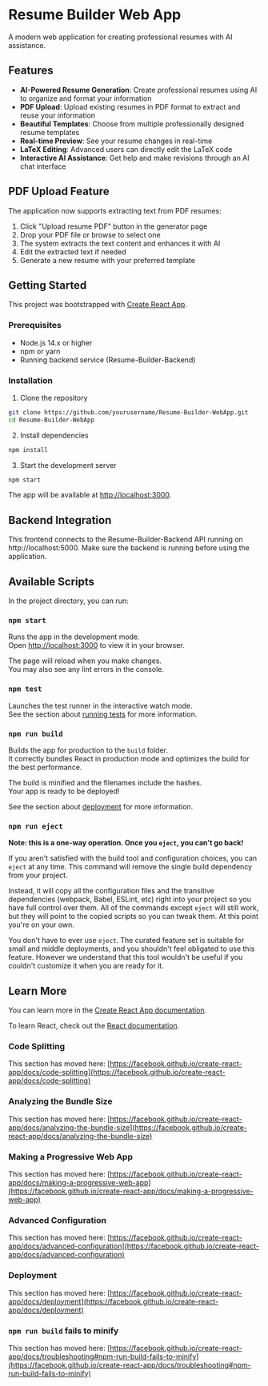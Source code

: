 # Resume Builder Web App

A modern web application for creating professional resumes with AI assistance.

## Features

- **AI-Powered Resume Generation**: Create professional resumes using AI to organize and format your information
- **PDF Upload**: Upload existing resumes in PDF format to extract and reuse your information
- **Beautiful Templates**: Choose from multiple professionally designed resume templates
- **Real-time Preview**: See your resume changes in real-time
- **LaTeX Editing**: Advanced users can directly edit the LaTeX code
- **Interactive AI Assistance**: Get help and make revisions through an AI chat interface

## PDF Upload Feature

The application now supports extracting text from PDF resumes:

1. Click "Upload resume PDF" button in the generator page
2. Drop your PDF file or browse to select one
3. The system extracts the text content and enhances it with AI
4. Edit the extracted text if needed
5. Generate a new resume with your preferred template

## Getting Started

This project was bootstrapped with [Create React App](https://github.com/facebook/create-react-app).

### Prerequisites

- Node.js 14.x or higher
- npm or yarn
- Running backend service (Resume-Builder-Backend)

### Installation

1. Clone the repository
```bash
git clone https://github.com/yourusername/Resume-Builder-WebApp.git
cd Resume-Builder-WebApp
```

2. Install dependencies
```bash
npm install
```

3. Start the development server
```bash
npm start
```

The app will be available at [http://localhost:3000](http://localhost:3000).

## Backend Integration

This frontend connects to the Resume-Builder-Backend API running on http://localhost:5000.
Make sure the backend is running before using the application.

## Available Scripts

In the project directory, you can run:

### `npm start`

Runs the app in the development mode.\
Open [http://localhost:3000](http://localhost:3000) to view it in your browser.

The page will reload when you make changes.\
You may also see any lint errors in the console.

### `npm test`

Launches the test runner in the interactive watch mode.\
See the section about [running tests](https://facebook.github.io/create-react-app/docs/running-tests) for more information.

### `npm run build`

Builds the app for production to the `build` folder.\
It correctly bundles React in production mode and optimizes the build for the best performance.

The build is minified and the filenames include the hashes.\
Your app is ready to be deployed!

See the section about [deployment](https://facebook.github.io/create-react-app/docs/deployment) for more information.

### `npm run eject`

**Note: this is a one-way operation. Once you `eject`, you can't go back!**

If you aren't satisfied with the build tool and configuration choices, you can `eject` at any time. This command will remove the single build dependency from your project.

Instead, it will copy all the configuration files and the transitive dependencies (webpack, Babel, ESLint, etc) right into your project so you have full control over them. All of the commands except `eject` will still work, but they will point to the copied scripts so you can tweak them. At this point you're on your own.

You don't have to ever use `eject`. The curated feature set is suitable for small and middle deployments, and you shouldn't feel obligated to use this feature. However we understand that this tool wouldn't be useful if you couldn't customize it when you are ready for it.

## Learn More

You can learn more in the [Create React App documentation](https://facebook.github.io/create-react-app/docs/getting-started).

To learn React, check out the [React documentation](https://reactjs.org/).

### Code Splitting

This section has moved here: [https://facebook.github.io/create-react-app/docs/code-splitting](https://facebook.github.io/create-react-app/docs/code-splitting)

### Analyzing the Bundle Size

This section has moved here: [https://facebook.github.io/create-react-app/docs/analyzing-the-bundle-size](https://facebook.github.io/create-react-app/docs/analyzing-the-bundle-size)

### Making a Progressive Web App

This section has moved here: [https://facebook.github.io/create-react-app/docs/making-a-progressive-web-app](https://facebook.github.io/create-react-app/docs/making-a-progressive-web-app)

### Advanced Configuration

This section has moved here: [https://facebook.github.io/create-react-app/docs/advanced-configuration](https://facebook.github.io/create-react-app/docs/advanced-configuration)

### Deployment

This section has moved here: [https://facebook.github.io/create-react-app/docs/deployment](https://facebook.github.io/create-react-app/docs/deployment)

### `npm run build` fails to minify

This section has moved here: [https://facebook.github.io/create-react-app/docs/troubleshooting#npm-run-build-fails-to-minify](https://facebook.github.io/create-react-app/docs/troubleshooting#npm-run-build-fails-to-minify)
